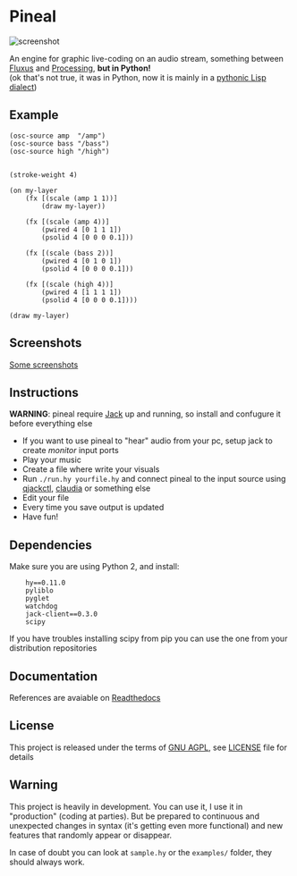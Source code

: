 Pineal
======

![screenshot](http://i.imgur.com/ysTixoj.png)

An engine for graphic live-coding on an audio stream, something between
[Fluxus](http://www.pawfal.org/fluxus/) and [Processing](https://processing.org/),
__but in Python!__  
(ok that's not true, it was in Python, now it is mainly in a
[pythonic Lisp dialect](http://hylang.org))


Example
-------

```hy
(osc-source amp  "/amp")
(osc-source bass "/bass")
(osc-source high "/high")


(stroke-weight 4)

(on my-layer
    (fx [(scale (amp 1 1))]
        (draw my-layer))

    (fx [(scale (amp 4))]
        (pwired 4 [0 1 1 1])
        (psolid 4 [0 0 0 0.1]))

    (fx [(scale (bass 2))]
        (pwired 4 [0 1 0 1])
        (psolid 4 [0 0 0 0.1]))

    (fx [(scale (high 4))]
        (pwired 4 [1 1 1 1])
        (psolid 4 [0 0 0 0.1])))

(draw my-layer)
```

Screenshots
-----------
[Some screenshots](http://imgur.com/gallery/4Rd7E)


Instructions
------------
**WARNING**: pineal require [Jack](http://www.jackaudio.org/) up and running, so
install and confugure it before everything else
* If you want to use pineal to "hear" audio from your pc, setup jack to create
  _monitor_ input ports
* Play your music
* Create a file where write your visuals
* Run `./run.hy yourfile.hy` and connect pineal to the input source using
  [qjackctl](http://qjackctl.sourceforge.net/),
  [claudia](http://kxstudio.linuxaudio.org/Applications:Claudia) or something else
* Edit your file
* Every time you save output is updated
* Have fun!


Dependencies
------------
Make sure you are using Python 2, and install:
```
    hy==0.11.0
    pyliblo
    pyglet
    watchdog
    jack-client==0.3.0
    scipy
```
If you have troubles installing scipy from pip you can use the one from your
distribution repositories


Documentation
-------------
References are avaiable on [Readthedocs](http://pineal.readthedocs.org/en/latest/)


License
-------
This project is released under the terms of [GNU AGPL](http://www.gnu.org/licenses/agpl-3.0.html), see [LICENSE](LICENSE) file for details


Warning
-------
This project is heavily in development. You can use it, I use it in "production"
(coding at parties). But be prepared to continuous and unexpected changes in
syntax (it's getting even more functional) and new features that randomly appear
or disappear.

In case of doubt you can look at `sample.hy` or the `examples/` folder, they
should always work.
